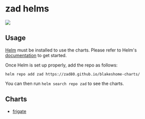 # zad helms

[![](https://github.com/zad80/helm/tree/master/charts/frigate/workflows/Release%20Charts/badge.svg?branch=master)](https://github.com/zad80/helm/tree/master/charts/frigate/actions)

## Usage

[Helm](https://helm.sh) must be installed to use the charts.
Please refer to Helm's [documentation](https://helm.sh/docs/) to get started.

Once Helm is set up properly, add the repo as follows:

```console
helm repo add zad https://zad80.github.io/blakeshome-charts/
```

You can then run `helm search repo zad` to see the charts.

## Charts

* [frigate](https://github.com/zad80/helm/tree/master/charts/frigate)
